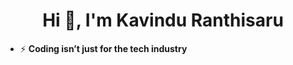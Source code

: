 <h1 align="center">Hi 👋, I'm Kavindu Ranthisaru</h1>

- ⚡ **Coding isn’t just for the tech industry**
